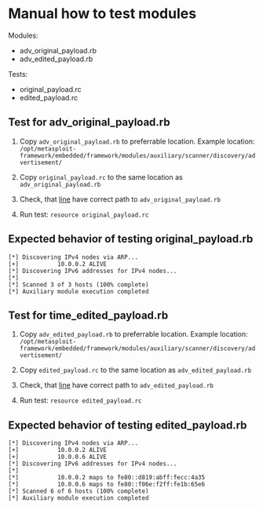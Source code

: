 # Manual how to test modules

Modules:
  * adv_original_payload.rb
  * adv_edited_payload.rb
 
Tests:
  *  original_payload.rc
  *  edited_payload.rc

## Test for adv_original_payload.rb
   1. Copy ```adv_original_payload.rb``` to preferrable location. Example location: ```/opt/metasploit-framework/embedded/framework/modules/auxiliary/scanner/discovery/advertisement/```
   
   3. Copy ```original_payload.rc``` to the same location as ```adv_original_payload.rb```
   4. Check, that [line](https://github.com/gremwell/metasploit-framework/blob/issues_template/tests/getadvertisement_issue/original_payload.rc#L1) have correct path to ```adv_original_payload.rb```
   5. Run test: ```resource original_payload.rc```

## Expected behavior of testing original_payload.rb
```
[*] Discovering IPv4 nodes via ARP...
[+]           10.0.0.2 ALIVE
[*] Discovering IPv6 addresses for IPv4 nodes...
[*] 
[*] Scanned 3 of 3 hosts (100% complete)
[*] Auxiliary module execution completed
```

## Test for time_edited_payload.rb
   1. Copy ```adv_edited_payload.rb``` to preferrable location. Example location: ```/opt/metasploit-framework/embedded/framework/modules/auxiliary/scanner/discovery/advertisement/```
   
   3. Copy ```edited_payload.rc``` to the same location as ```adv_edited_payload.rb```
   4. Check, that [line](https://github.com/gremwell/metasploit-framework/blob/issues_template/tests/getadvertisement_issue/edited_payload.rc#L1) have correct path to ```adv_edited_payload.rb```
   5. Run test: ```resource edited_payload.rc```
 
## Expected behavior of testing edited_payload.rb
```
[*] Discovering IPv4 nodes via ARP...
[+]           10.0.0.2 ALIVE
[+]           10.0.0.6 ALIVE
[*] Discovering IPv6 addresses for IPv4 nodes...
[*] 
[*]           10.0.0.2 maps to fe80::d819:abff:fecc:4a35
[*]           10.0.0.6 maps to fe80::f06e:f2ff:fe1b:65e6
[*] Scanned 6 of 6 hosts (100% complete)
[*] Auxiliary module execution completed
```

